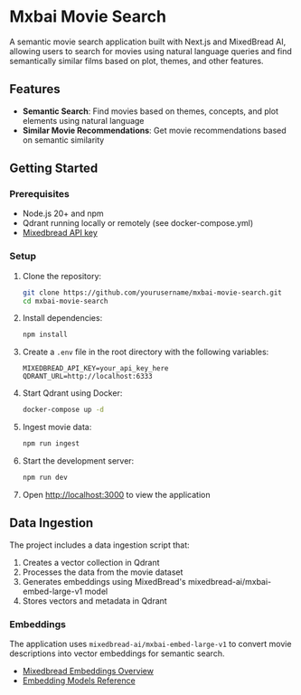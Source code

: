 # Mxbai Movie Search

A semantic movie search application built with Next.js and MixedBread AI, allowing users to search for movies using natural language queries and find semantically similar films based on plot, themes, and other features.

## Features

- **Semantic Search**: Find movies based on themes, concepts, and plot elements using natural language
- **Similar Movie Recommendations**: Get movie recommendations based on semantic similarity

## Getting Started

### Prerequisites

- Node.js 20+ and npm
- Qdrant running locally or remotely (see docker-compose.yml)
- [Mixedbread API key](https://www.mixedbread.com/)

### Setup

1. Clone the repository:

   ```bash
   git clone https://github.com/yourusername/mxbai-movie-search.git
   cd mxbai-movie-search
   ```

2. Install dependencies:

   ```bash
   npm install
   ```

3. Create a `.env` file in the root directory with the following variables:

   ```
   MIXEDBREAD_API_KEY=your_api_key_here
   QDRANT_URL=http://localhost:6333
   ```

4. Start Qdrant using Docker:

   ```bash
   docker-compose up -d
   ```

5. Ingest movie data:

   ```bash
   npm run ingest
   ```

6. Start the development server:

   ```bash
   npm run dev
   ```

7. Open [http://localhost:3000](http://localhost:3000) to view the application

## Data Ingestion

The project includes a data ingestion script that:

1. Creates a vector collection in Qdrant
2. Processes the data from the movie dataset
3. Generates embeddings using MixedBread's mixedbread-ai/mxbai-embed-large-v1 model
4. Stores vectors and metadata in Qdrant

### Embeddings

The application uses `mixedbread-ai/mxbai-embed-large-v1` to convert movie descriptions into vector embeddings for semantic search.

- [Mixedbread Embeddings Overview](https://www.mixedbread.com/docs/embeddings/overview)
- [Embedding Models Reference](https://www.mixedbread.com/docs/embeddings/models)
